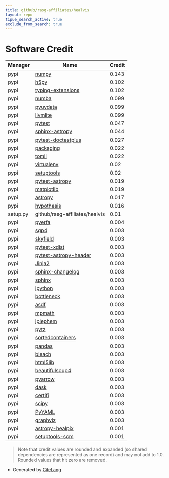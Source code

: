 ```yaml
---
title: github/rasg-affiliates/healvis
layout: repo
tipue_search_active: true
exclude_from_search: true
---
```

# Software Credit

|Manager|Name|Credit|
|-------|----|------|
|pypi|[numpy](https://www.numpy.org)|0.143|
|pypi|[h5py](http://www.h5py.org)|0.102|
|pypi|[typing-extensions](https://typing.readthedocs.io/)|0.102|
|pypi|[numba](https://numba.pydata.org)|0.099|
|pypi|[pyuvdata](https://github.com/RadioAstronomySoftwareGroup/pyuvdata)|0.099|
|pypi|[llvmlite](http://llvmlite.readthedocs.io)|0.099|
|pypi|[pytest](https://pypi.org/project/pytest)|0.047|
|pypi|[sphinx-astropy](https://pypi.org/project/sphinx-astropy)|0.044|
|pypi|[pytest-doctestplus](https://pypi.org/project/pytest-doctestplus)|0.027|
|pypi|[packaging](https://pypi.org/project/packaging)|0.022|
|pypi|[tomli](https://pypi.org/project/tomli)|0.022|
|pypi|[virtualenv](https://pypi.org/project/virtualenv)|0.02|
|pypi|[setuptools](https://pypi.org/project/setuptools)|0.02|
|pypi|[pytest-astropy](https://pypi.org/project/pytest-astropy)|0.019|
|pypi|[matplotlib](https://pypi.org/project/matplotlib)|0.019|
|pypi|[astropy](http://astropy.org)|0.017|
|pypi|[hypothesis](https://pypi.org/project/hypothesis)|0.016|
|setup.py|github/rasg-affiliates/healvis|0.01|
|pypi|[pyerfa](https://github.com/liberfa/pyerfa)|0.004|
|pypi|[sgp4](https://github.com/brandon-rhodes/python-sgp4)|0.003|
|pypi|[skyfield](http://github.com/brandon-rhodes/python-skyfield/)|0.003|
|pypi|[pytest-xdist](https://github.com/pytest-dev/pytest-xdist)|0.003|
|pypi|[pytest-astropy-header](https://pypi.org/project/pytest-astropy-header)|0.003|
|pypi|[Jinja2](https://pypi.org/project/Jinja2)|0.003|
|pypi|[sphinx-changelog](https://pypi.org/project/sphinx-changelog)|0.003|
|pypi|[sphinx](https://pypi.org/project/sphinx)|0.003|
|pypi|[ipython](https://pypi.org/project/ipython)|0.003|
|pypi|[bottleneck](https://pypi.org/project/bottleneck)|0.003|
|pypi|[asdf](https://pypi.org/project/asdf)|0.003|
|pypi|[mpmath](https://pypi.org/project/mpmath)|0.003|
|pypi|[jplephem](https://pypi.org/project/jplephem)|0.003|
|pypi|[pytz](https://pypi.org/project/pytz)|0.003|
|pypi|[sortedcontainers](https://pypi.org/project/sortedcontainers)|0.003|
|pypi|[pandas](https://pypi.org/project/pandas)|0.003|
|pypi|[bleach](https://pypi.org/project/bleach)|0.003|
|pypi|[html5lib](https://pypi.org/project/html5lib)|0.003|
|pypi|[beautifulsoup4](https://pypi.org/project/beautifulsoup4)|0.003|
|pypi|[pyarrow](https://pypi.org/project/pyarrow)|0.003|
|pypi|[dask](https://pypi.org/project/dask)|0.003|
|pypi|[certifi](https://pypi.org/project/certifi)|0.003|
|pypi|[scipy](https://pypi.org/project/scipy)|0.003|
|pypi|[PyYAML](https://pypi.org/project/PyYAML)|0.003|
|pypi|[graphviz](https://pypi.org/project/graphviz)|0.003|
|pypi|[astropy-healpix](https://github.com/astropy/astropy-healpix)|0.001|
|pypi|[setuptools-scm](https://github.com/pypa/setuptools_scm/)|0.001|


> Note that credit values are rounded and expanded (so shared dependencies are represented as one record) and may not add to 1.0. Rounded values that hit zero are removed.


- Generated by [CiteLang](https://github.com/vsoch/citelang)
